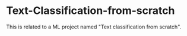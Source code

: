 # Text-Classification-from-scratch
This is related to a ML project named "Text classification from scratch".
